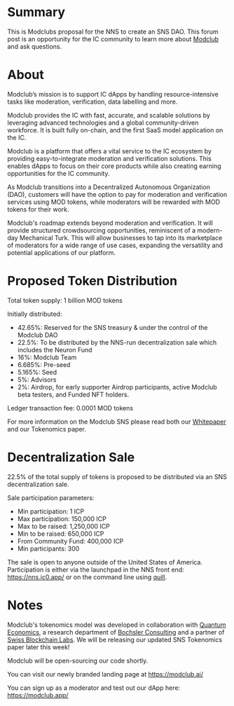 # Summary

This is Modclubs proposal for the NNS to create an SNS DAO. This forum post is an opportunity for the IC community to learn more about [Modclub](https://modclub.ai) and ask questions.

# About
Modclub’s mission is to support IC dApps by handling resource-intensive tasks like moderation, verification, data labelling and more. 

Modclub provides the IC with fast, accurate, and scalable solutions by leveraging advanced technologies and a global community-driven workforce. It is built fully on-chain, and the first SaaS model application on the IC.

Modclub is a platform that offers a vital service to the IC ecosystem by providing easy-to-integrate moderation and verification solutions. This enables dApps to focus on their core products while also creating earning opportunities for the IC community.

As Modclub transitions into a Decentralized Autonomous Organization (DAO), customers will have the option to pay for moderation and verification services using MOD tokens, while moderators will be rewarded with MOD tokens for their work.

Modclub's roadmap extends beyond moderation and verification. It will provide structured crowdsourcing opportunities, reminiscent of a modern-day Mechanical Turk. This will allow businesses to tap into its marketplace of moderators for a wide range of use cases, expanding the versatility and potential applications of our platform.


# Proposed Token Distribution

Total token supply: 1 billion MOD tokens

Initially distributed:

- 42.65%: Reserved for the SNS treasury & under the control of the Modclub DAO
- 22.5%: To be distributed by the NNS-run decentralization sale which includes the Neuron Fund
- 16%: Modclub Team
- 6.685%: Pre-seed 
- 5.165%: Seed
- 5%: Advisors
- 2%: Airdrop, for early supporter Airdrop participants, active Modclub beta testers, and Funded NFT holders. 

Ledger transaction fee: 0.0001 MOD tokens

For more information on the Modclub SNS please read both our [Whitepaper](https://docsend.com/view/hdj9zkhnnbd3n2sy) and our Tokenomics paper.

# Decentralization Sale

22.5% of the total supply of tokens is proposed to be distributed via an SNS decentralization sale. 

Sale participation parameters:

- Min participation: 1 ICP
- Max participation: 150,000 ICP
- Max to be raised: 1,250,000 ICP
- Min to be raised: 650,000 ICP
- From Community Fund: 400,000 ICP
- Min participants: 300

The sale is open to anyone outside of the United States of America. Participation is either via the launchpad in the NNS front end: https://nns.ic0.app/ or on the command line using [quill](https://wiki.internetcomputer.org/wiki/How-To:_Participate_in_the_SNS_decentralization_sale_via_quill).

# Notes

Modclub's tokenomics model was developed in collaboration with [Quantum Economics](https://e6p3u-6yaaa-aaaah-abkfq-cai.ic0.app/), a research department of [Bochsler Consulting](https://www.bochslerfinance.com/) and a partner of [Swiss Blockchain Labs](https://swissblockchainlabs.org/). We will be releasing our updated SNS Tokenomics paper later this week!

Modclub will be open-sourcing our code shortly. 

You can visit our newly branded landing page at https://modclub.ai/ 

You can sign up as a moderator and test out our dApp here: https://modclub.app/
